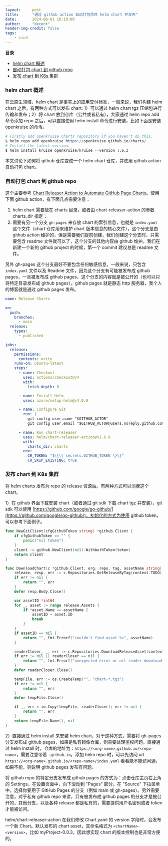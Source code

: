 ```yaml
---
layout:     post
title:      "通过 github action 自动打包项目 helm chart 并发布"
date:       2024-06-01 10:10:00
author:     "decent"
header-img-credit: false
tags:
    - cicd
---
```


**目录**
- [helm chart 概述](#helm-chart-概述)
- [自动打包 chart 到 github repo](#自动打包-chart-到-github-repo)
- [发布 chart 到 K8s 集群](#发布-chart-到-k8s-集群)

### helm chart 概述
在云原生领域，helm chart 是事实上的应用交付标准，一般来说，我们构建 helm chart 之后，有两种方式可以发布 chart: 1）可以通过 helm chart tgz 压缩包进行传输和发布；2）将 chart 放到仓库（公共或者私有），大家通过 helm repo add 命令添加 repo 之后，可以直接使用 helm install 命令进行安装，比如下面是安装 openkruise 的命令。
```s
# Firstly add openkruise charts repository if you haven't do this.
$ helm repo add openkruise https://openkruise.github.io/charts/
# Install the latest version.
$ helm install kruise openkruise/kruise --version 1.6.3
```
本文讨论下如何将 github 仓库变成一个 helm chart 仓库，并使用 github action 自动打包 chart。

### 自动打包 chart 到 github repo
这个主要参考 [Chart Releaser Action to Automate GitHub Page Charts](https://helm.sh/docs/howto/chart_releaser_action/)。使用下面 github action，有下面几点需要注意：
1. helm chart 需要放在 charts 目录，或者由 chart-releaser-action 的参数 charts_dir 指定；
2. 需要有另一个分支 `gh-pages` 来存放 chart 的索引信息，也就是 `index.yaml` 这个文件（chart 仓库用来维护 chart 版本信息的核心文件），这个分支是由 github action 维护的，但是需要我们提前创建，我们创建这个分支时，只需要包含 readme 文件就可以了，这个分支的其他内容由 github 维护。我们在新建一个新的 github project 的时候，第一个 commit 建议总是 readme 文件。

另外 gh-pages 这个分支最好不要包含任何敏感信息，一般来说，只包含 `index.yaml` 文件以及 Readme 文件，因为这个分支有可能被发布成 github pages，一旦被发布成 github pages，这个分支的内容就是被公开的（也可以只将特定目录发布成 github pages）。github pages 就是静态 http 服务器，我个人的博客就是通过 github pages 发布。

```yaml
name: Release Charts

on:
  push:
    branches:
      - main
  release:
    types:
      - published

jobs:
  release:
    permissions:
      contents: write
    runs-on: ubuntu-latest
    steps:
      - name: Checkout
        uses: actions/checkout@v4
        with:
          fetch-depth: 0

      - name: Install Helm
        uses: azure/setup-helm@v4.0.0

      - name: Configure Git
        run: |
          git config user.name "$GITHUB_ACTOR"
          git config user.email "$GITHUB_ACTOR@users.noreply.github.com"

      - name: Run chart-releaser
        uses: helm/chart-releaser-action@v1.6.0
        with:
          charts_dir: charts
        env:
          CR_TOKEN: "$\{\{ secrets.GITHUB_TOKEN \}\}"
          CR_SKIP_EXISTING: true
```

### 发布 chart 到 K8s 集群

将 helm charts 发布为 repo 的 release 资源后。有两种方式可以消费这个 chart。

1）在 github 界面下载安装 chart（或者通过 git sdk 下载 chart tgz 并安装），git sdk 可以使用 [https://github.com/google/go-github/](https://github.com/google/go-github/)，初始化的方式为使用 github token，可以参考下面例子。

```go
func NewGitClient(cfgGithubToken string) *github.Client {
	if cfgGithubToken == "" {
		panic("nil token")
	}
	client := github.NewClient(nil).WithAuthToken(token)
	return client
}

func DownloadChart(c *github.Client, org, repo, tag, assetName string) (string, error) {
	release, resp, err := c.Repositories.GetReleaseByTag(context.TODO(), org, repo, tag)
	if err != nil {
		return "", err
	}
	defer resp.Body.Close()

	var assetID *int64
	for _, asset := range release.Assets {
		if *asset.Name == assetName {
			assetID = asset.ID
			break
		}
	}
	if assetID == nil {
		return "", fmt.Errorf("couldn't find asset %s", assetName)
	}

	readerCloser, _, err := c.Repositories.DownloadReleaseAsset(context.TODO(), org, repo, *assetID, http.DefaultClient)
	if err != nil || readerCloser == nil {
		return "", fmt.Errorf("unexpected error or nil reader downloading asset %v, %v", err, readerCloser)
	}
	defer readerCloser.Close()

	tempFile, err := os.CreateTemp("", "chart-*.tgz")
	if err != nil {
		return "", err
	}
	defer tempFile.Close()

	if _, err = io.Copy(tempFile, readerCloser); err != nil {
		return "", err
	}
	return tempFile.Name(), nil
}
```

2）直接通过 helm install 来安装 helm chart，对于这种方式，需要将 gh-pages 分支发布成 github pages，如果是私有镜像仓库，则需要处理鉴权问题。直接通过 helm install 时，仓库的地址为：`https://<org-name>.github.io/<repo-name>`，需要注意带着 `.github.io`。添加 helm repo 时，可以先访问 url `https://<org-name>.github.io/<repo-name>/index.yaml` 看看能不能访问通，如果不能，则说明 github pages 发布有问题。

将 github repo 的特定分支发布成 github pages 的方式为：点击仓库主页右上角的 Settings，在设置页面中，向下滚动到 "Pages" 部分。在 "Source" 下拉菜单中，选择你要用于 GitHub Pages 的分支（例如 main 或 gh-pages）。另外需要注意，对于私有 github repo 来讲，只有被发布成 github pages 的分支才是被公开的，其他分支，以及各种 release 都是私有的，需要提供用户名密码或者 token 才能被访问。

helm/chart-releaser-action 在我们修改 Chart.yaml 的 version 字段时，会发布一个新 Chart。默认发布的 chart asset，其命名格式为 `<chartName>-<version>`，比如 myProject-0.0.3，因此想实现 chart 的版本控制也是非常方便的。